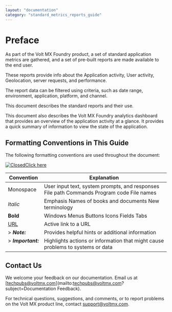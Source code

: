 ```yaml
---
layout: "documentation"
category: "standard_metrics_reports_guide"
---
```

                            

Preface
=======

As part of the Volt MX Foundry product, a set of standard application metrics are gathered, and a set of pre-built reports are made available to the end user.

These reports provide info about the Application activity, User activity, Geolocation, server requests, and performance.

The report data can be filtered using criteria, such as date range, environment, application, platform, and channel.

This document describes the standard reports and their use.

This document also describes the Volt MX Foundry analytics dashboard that provides an overview of the application activity at a glance. It provides a quick summary of information to view the state of the application.

Formatting Conventions in This Guide
------------------------------------

The following formatting conventions are used throughout the document:

[![Closed](../Skins/Default/Stylesheets/Images/transparent.gif)Click here](javascript:void(0);)

  
| Convention | Explanation |
| --- | --- |
| Monospace | User input text, system prompts, and responses File path Commands Program code File names |
| _Italic_ | Emphasis Names of books and documents New terminology |
| **Bold** | Windows Menus Buttons Icons Fields Tabs |
| [URL](##) | Active link to a URL |
| > **_Note:_**   | Provides helpful hints or additional information |
| > **_Important:_**   | Highlights actions or information that might cause problems to systems or data |

Contact Us
----------

We welcome your feedback on our documentation. Email us at [techpubs@voltmx.com](mailto:techpubs@voltmx.com?subject=Documentation Feedback).

For technical questions, suggestions, and comments, or to report problems on the Volt MX product line, contact [support@voltmx.com](mailto:support@voltmx.com).
